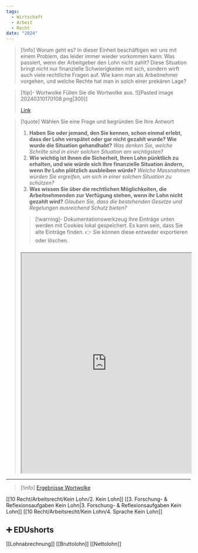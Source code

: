 ```yaml
---
tags:
  - Wirtschaft
  - Arbeit
  - Recht
date: "2024"
---
```

>[!info] Worum geht es? 
>In dieser Einheit beschäftigen wir uns mit einem Problem, das leider immer wieder vorkommen kann: Was passiert, wenn der Arbeitgeber den Lohn nicht zahlt? Diese Situation bringt nicht nur finanzielle Schwierigkeiten mit sich, sondern wirft auch viele rechtliche Fragen auf. Wie kann man als Arbeitnehmer vorgehen, und welche Rechte hat man in solch einer prekären Lage?

>[!tip]- Wortwolke
>Füllen Sie die Wortwolke aus.
> ![[Pasted image 20240310170108.png|300]]
>
>[Link](https://www.menti.com/alv2pxs9w187)

>[!quote] Wählen Sie eine Frage und begründen Sie Ihre Antwort
>1. **Haben Sie oder jemand, den Sie kennen, schon einmal erlebt, dass der Lohn verspätet oder gar nicht gezahlt wurde? Wie wurde die Situation gehandhabt?** _Was denken Sie, welche Schritte sind in einer solchen Situation am wichtigsten?_
>2. **Wie wichtig ist Ihnen die Sicherheit, Ihren Lohn pünktlich zu erhalten, und wie würde sich Ihre finanzielle Situation ändern, wenn Ihr Lohn plötzlich ausbleiben würde?** _Welche Massnahmen würden Sie ergreifen, um sich in einer solchen Situation zu schützen?_
>3. **Was wissen Sie über die rechtlichen Möglichkeiten, die Arbeitnehmenden zur Verfügung stehen, wenn ihr Lohn nicht gezahlt wird?** _Glauben Sie, dass die bestehenden Gesetze und Regelungen ausreichend Schutz bieten?_
>   
>>[!warning]- Dokumentationswerkzeug 
>Ihre Einträge unten werden mit Cookies lokal gespeichert. Es kann sein, dass Sie alte Einträge finden. 
>👉 Sie können diese entweder exportieren oder löschen.
>#####
><iframe width="100%" height="600" src="https://app.Lumi.education/run/rdWSOq" allowfullscreen allow="geolocation *; autoplay; encrypted-media"></iframe>


---

>[!info] [Ergebnisse Wortwolke](https://www.mentimeter.com/app/presentation/alrfh7mg8qngpxbafnxbssuo9fxraug7)

[[10 Recht/Arbeitsrecht/Kein Lohn/2. Kein Lohn]]
[[3. Forschung- & Reflexionsaufgaben Kein Lohn|3. Forschung- & Reflexionsaufgaben Kein Lohn]]
[[10 Recht/Arbeitsrecht/Kein Lohn/4. Sprache Kein Lohn]]

## ➕ EDUshorts
[[Lohnabrechnung]]
[[Bruttolohn]]
[[Nettolohn]]
